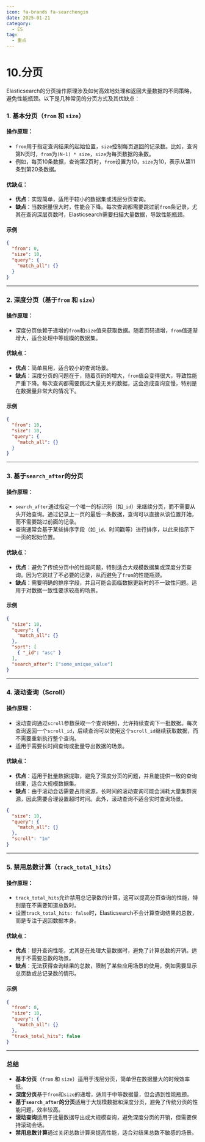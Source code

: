 ```yaml
---
icon: fa-brands fa-searchengin
date: 2025-01-21
category:
  - ES
tag:
  - 重点
---
```

# 10.分页

Elasticsearch的分页操作原理涉及如何高效地处理和返回大量数据的不同策略，避免性能瓶颈。以下是几种常见的分页方式及其优缺点：

<!-- more -->
### 1. **基本分页（`from` 和 `size`）**

#### 操作原理：
- `from`用于指定查询结果的起始位置，`size`控制每页返回的记录数。比如，查询第N页时，`from`为`(N-1) * size`，`size`为每页数据的条数。
- 例如，每页10条数据，查询第2页时，`from`设置为10，`size`为10，表示从第11条到第20条数据。

#### 优缺点：
- **优点**：实现简单，适用于较小的数据集或浅层分页查询。
- **缺点**：当数据量很大时，性能会下降。每次查询都需要跳过前`from`条记录，尤其在查询深层页数时，Elasticsearch需要扫描大量数据，导致性能瓶颈。

#### 示例

```json
{
  "from": 0,
  "size": 10,
  "query": {
    "match_all": {}
  }
}
```



---

### 2. **深度分页（基于`from` 和 `size`）**

#### 操作原理：
- 深度分页依赖于递增的`from`和`size`值来获取数据。随着页码递增，`from`值逐渐增大，适合处理中等规模的数据集。

#### 优缺点：
- **优点**：简单易用，适合较小的查询场景。
- **缺点**：深度分页的问题在于，随着页码的增大，`from`值会变得很大，导致性能严重下降。每次查询都需要跳过大量无关的数据，这会造成查询变慢，特别是在数据量非常大的情况下。

#### 示例

```json
{
  "from": 10,
  "size": 10,
  "query": {
    "match_all": {}
  }
}
```



---

### 3. **基于`search_after`的分页**

#### 操作原理：
- `search_after`通过指定一个唯一的标识符（如`_id`）来继续分页，而不需要从头开始查询。通过记录上一页的最后一条数据，查询可以直接从该位置开始，而不需要跳过前面的记录。
- 查询通常会基于某些排序字段（如`_id`、时间戳等）进行排序，以此来指示下一页的起始位置。

#### 优缺点：
- **优点**：避免了传统分页中的性能问题，特别适合大规模数据集或深度分页查询。因为它跳过了不必要的记录，从而避免了`from`的性能瓶颈。
- **缺点**：需要明确的排序字段，并且可能会面临数据更新时的不一致性问题。适用于对数据一致性要求较高的场景。

#### 示例

```json
{
  "size": 10,
  "query": {
    "match_all": {}
  },
  "sort": [
    { "_id": "asc" }
  ],
  "search_after": ["some_unique_value"]
}

```



---

### 4. **滚动查询（Scroll）**

#### 操作原理：
- 滚动查询通过`scroll`参数获取一个查询快照，允许持续查询下一批数据。每次查询返回一个`scroll_id`，后续查询可以使用这个`scroll_id`继续获取数据，而不需要重新执行整个查询。
- 适用于需要长时间查询或批量导出数据的场景。

#### 优缺点：
- **优点**：适用于批量数据提取，避免了深度分页的问题，并且能提供一致的查询结果，适合大规模数据集。
- **缺点**：由于滚动会话需要占用资源，长时间的滚动查询可能会消耗大量集群资源，因此需要合理设置超时时间。此外，滚动查询不适合实时查询场景。

```json
{
  "size": 10,
  "query": {
    "match_all": {}
  },
  "scroll": "1m"
}

```



---

### 5. **禁用总数计算（`track_total_hits`）**

#### 操作原理：
- `track_total_hits`允许禁用总记录数的计算，这可以提高分页查询的性能，特别是在不需要知道总数时。
- 设置`track_total_hits: false`时，Elasticsearch不会计算查询结果的总数，而是专注于返回数据本身。

#### 优缺点：
- **优点**：提升查询性能，尤其是在处理大量数据时，避免了计算总数的开销。适用于不需要总数的场景。
- **缺点**：无法获得查询结果的总数，限制了某些应用场景的使用，例如需要显示总页数或总记录数的情形。

#### 示例

```json
{
  "from": 0,
  "size": 10,
  "query": {
    "match_all": {}
  },
  "track_total_hits": false
}

```



---

### 总结

- **基本分页**（`from` 和 `size`）适用于浅层分页，简单但在数据量大的时候效率低。
- **深度分页**基于`from`和`size`的递增，适用于中等数据量，但会遇到性能瓶颈。
- **基于`search_after`的分页**适用于大规模数据和深度分页，避免了传统分页的性能问题，效率较高。
- **滚动查询**适用于批量数据导出或大规模查询，避免深度分页的开销，但需要保持滚动会话。
- **禁用总数计算**通过关闭总数计算来提高性能，适合对结果总数不敏感的场景。
